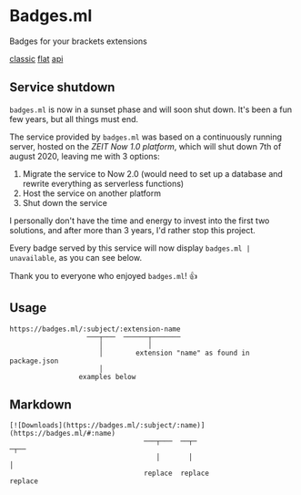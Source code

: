 # Badges.ml

Badges for your brackets extensions

[classic](https://badges.ml)
[flat](https://flat.badges.ml)
[api](https://api.badges.ml)

<div class="shutdown">

## Service shutdown

`badges.ml` is now in a sunset phase and will soon shut down. It's been a fun few years, but all things must end.

The service provided by `badges.ml` was based on a continuously running server, hosted on the *ZEIT Now 1.0 platform*, which will shut down 7th of august 2020, leaving me with 3 options:
1. Migrate the service to Now 2.0 (would need to set up a database and rewrite everything as serverless functions)
2. Host the service on another platform
3. Shut down the service

I personally don't have the time and energy to invest into the first two solutions, and after more than 3 years, I'd rather stop this project.

Every badge served by this service will now display `badges.ml | unavailable`, as you can see below.

Thank you to everyone who enjoyed `badges.ml`! 👍

</div>

## Usage

```
https://badges.ml/:subject/:extension-name
                   ───┬───  ──────┬───────
                      │           │
                      │        extension "name" as found in package.json
                      │
                 examples below
```

<div id="live-badge-examples"></div>

## Markdown

```
[![Downloads](https://badges.ml/:subject/:name)](https://badges.ml/#:name)
                                 ───┬───  ──┬─                       ─┬──
                                    │       │                         │
                                 replace  replace                  replace
```

<script>
  window.liveBadges = {
    brackets: [
      ['daily downloads', '/dd/'],
      ['weekly downloads', '/dw/'],
      ['total downloads', '/dt/'],
      ['downloads (latest)', '/dl/'],
      ['version', '/v/'],
    ],
  }
</script>

<script>
  // Update usage url for 'flat.badges.ml'
  if (window.location.hostname === 'flat.badges.ml') {
    const codes = document.querySelectorAll('pre code')
    codes.forEach(function(code) {
      code.innerText = code.innerText.replace(
           'badges.ml',
           'flat.badges.ml'
         ).replace(/\n/g, '\n     ')
    })
  }
</script>

<script type="module">
  // Render live badge examples
  import { html, render } from 'https://cdn.jsdelivr.net/npm/lit-html@0.10.2/lit-html.js'

  const genExamples = (badges, ext) => html`
    <h2 id="live-badge">Examples</h2>
    <div>${Object.entries(badges).map(([service, examples]) => html`
      <dl>
        ${examples.map(([desc, src]) => html`
          <dd>
            <b>${desc}</b>
            <i><img src=${src + ext} /></i>
            <span><a href=${src + ext}>${src + ext}</a></span>
          </dd>
        `)}
      </dl>
    `)}</div>
  `

  const extension = window.location.hash ? window.location.hash.substring(1) : 'brackets-emmet'

  render(
    genExamples(window.liveBadges, extension),
    document.querySelector('#live-badge-examples')
  )
</script>

[url-enc-href]: https://developer.mozilla.org/en-US/docs/Glossary/percent-encoding
[style-eg-href]: /badge/color/blue/blue?style=flat
[list-eg-href]: /badge/platform/ios,macos,tvos?list=1
[icon-eg-href]: /badge/docker/v1.2.3/blue?icon=docker
